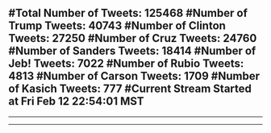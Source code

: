 #Total Number of Tweets: 125468 
#Number of Trump Tweets: 40743
#Number of Clinton Tweets: 27250
#Number of Cruz Tweets: 24760
#Number of Sanders Tweets: 18414
#Number of Jeb! Tweets: 7022
#Number of Rubio Tweets: 4813
#Number of Carson Tweets: 1709
#Number of Kasich Tweets: 777
#Current Stream Started at Fri Feb 12 22:54:01 MST
---
---
---
